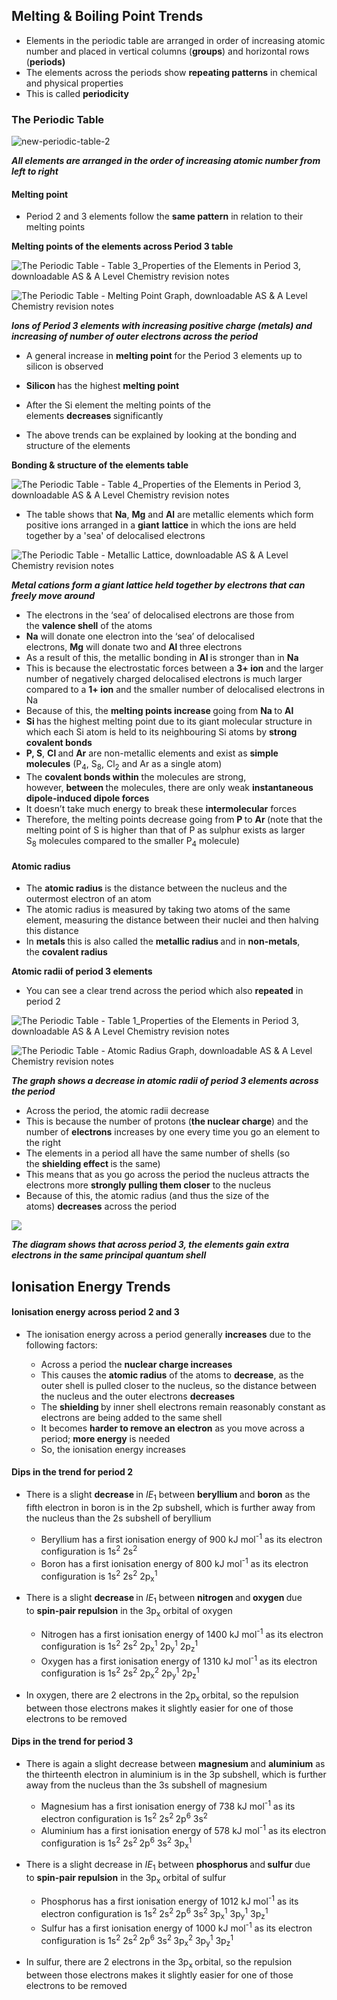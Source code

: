Melting & Boiling Point Trends
------------------------------

* Elements in the periodic table are arranged in order of increasing atomic number and placed in vertical columns (<b>groups</b>) and horizontal rows (<b>periods)</b>
* The elements across the periods show <b>repeating patterns</b> in chemical and physical properties
* This is called <b>periodicity</b>

### The Periodic Table

![new-periodic-table-2](new-periodic-table-2.png)

<i><b>All elements are arranged in the order of increasing atomic number from left to right</b></i>

#### Melting point

* Period 2 and 3 elements follow the <b>same pattern</b> in relation to their melting points

<b>Melting points of the elements across Period 3 table</b>

![The Periodic Table - Table 3_Properties of the Elements in Period 3, downloadable AS & A Level Chemistry revision notes](2.1-The-Periodic-Table-Table-3_Properties-of-the-Elements-in-Period-3.png)

![The Periodic Table - Melting Point Graph, downloadable AS & A Level Chemistry revision notes](2.1-The-Periodic-Table-Melting-Point-Graph.png)

<i><b>Ions of Period 3 elements with increasing positive charge (metals) and increasing of number of outer electrons across the period</b></i>

* A general increase in <b>melting point </b>for the Period 3 elements up to silicon is observed
* <b>Silicon </b>has the highest <b>melting point</b>
* After the Si element the melting points of the elements <b>decreases </b>significantly

* The above trends can be explained by looking at the bonding and structure of the elements

<b>Bonding & structure of the elements table</b>

![The Periodic Table - Table 4_Properties of the Elements in Period 3, downloadable AS & A Level Chemistry revision notes](2.1-The-Periodic-Table-Table-4_Properties-of-the-Elements-in-Period-3.png)

* The table shows that <b>Na</b>, <b>Mg</b> and <b>Al</b> are metallic elements which form positive ions arranged in a <b>giant</b> <b>lattice</b> in which the ions are held together by a 'sea' of delocalised electrons

![The Periodic Table - Metallic Lattice, downloadable AS & A Level Chemistry revision notes](2.1-The-Periodic-Table-Metallic-Lattice.png)

<i><b>Metal cations form a giant lattice held together by electrons that can freely move around</b></i>

* The electrons in the ‘sea’ of delocalised electrons are those from the <b>valence shell</b> of the atoms
* <b>Na</b> will donate one electron into the ‘sea’ of delocalised electrons, <b>Mg</b> will donate two and <b>Al </b>three electrons
* As a result of this, the metallic bonding in <b>Al </b>is stronger than in <b>Na</b>
* This is because the electrostatic forces between a <b>3+ ion</b> and the larger number of negatively charged delocalised electrons is much larger compared to a <b>1+ ion</b> and the smaller number of delocalised electrons in Na
* Because of this, the <b>melting points increase </b>going from <b>Na </b>to <b>Al</b>
* <b>Si </b>has the highest melting point due to its giant molecular structure in which each Si atom is held to its neighbouring Si atoms by <b>strong covalent bonds</b>
* <b>P, S</b>, <b>Cl </b>and <b>Ar</b> are non-metallic elements and exist as <b>simple molecules</b> (P<sub>4</sub>, S<sub>8</sub>, Cl<sub>2</sub> and Ar as a single atom)
* The <b>covalent bonds within</b> the molecules are strong, however, <b>between </b>the molecules, there are only weak <b>instantaneous dipole-induced dipole forces</b>
* It doesn’t take much energy to break these <b>intermolecular</b> forces
* Therefore, the melting points decrease going from <b>P </b>to <b>Ar </b>(note that the melting point of S is higher than that of P as sulphur exists as larger S<sub>8</sub> molecules compared to the smaller P<sub>4</sub> molecule)

#### Atomic radius

* The <b>atomic radius </b>is the distance between the nucleus and the outermost electron of an atom
* The atomic radius is measured by taking two atoms of the same element, measuring the distance between their nuclei and then halving this distance
* In <b>metals </b>this is also called the <b>metallic radius </b>and in <b>non-metals</b>, the <b>covalent radius</b>

<b>Atomic radii of period 3 elements</b>

* You can see a clear trend across the period which also <b>repeated</b> in period 2

![The Periodic Table - Table 1_Properties of the Elements in Period 3, downloadable AS & A Level Chemistry revision notes](2.1-The-Periodic-Table-Table-1_Properties-of-the-Elements-in-Period-3.png)

![The Periodic Table - Atomic Radius Graph, downloadable AS & A Level Chemistry revision notes](2.1-The-Periodic-Table-Atomic-Radius-Graph.png)

<i><b>The graph shows a decrease in atomic radii of period 3 elements across the period</b></i>

* Across the period, the atomic radii decrease
* This is because the number of protons (<b>the nuclear charge</b>) and the number of <b>electrons</b> increases by one every time you go an element to the right
* The elements in a period all have the same number of shells (so the <b>shielding effect </b>is the same)
* This means that as you go across the period the nucleus attracts the electrons more <b>strongly pulling them closer</b> to the nucleus
* Because of this, the atomic radius (and thus the size of the atoms) <b>decreases</b> across the period

![](2.1.2-Decreasing-atomic-radius-across-Period-3.png)

<i><b>The diagram shows that across period 3, the elements gain extra electrons in the same principal quantum shell</b></i>

Ionisation Energy Trends
------------------------

#### Ionisation energy across period 2 and 3

* The ionisation energy across a period generally <b>increases</b> due to the following factors:

  + Across a period the <b>nuclear charge increases</b>
  + This causes the <b>atomic radius</b> of the atoms to <b>decrease</b>, as the outer shell is pulled closer to the nucleus, so the distance between the nucleus and the outer electrons <b>decreases</b>
  + The <b>shielding </b>by inner shell electrons remain reasonably constant as electrons are being added to the same shell
  + It becomes <b>harder to remove an electron</b> as you move across a period; <b>more energy</b> is needed
  + So, the ionisation energy increases

#### Dips in the trend for period 2

* There is a slight <b>decrease </b>in <i>IE</i><sub>1</sub> between <b>beryllium </b>and <b>boron</b> as the fifth electron in boron is in the 2p subshell, which is further away from the nucleus than the 2s subshell of beryllium

  + Beryllium has a first ionisation energy of 900 kJ mol<sup>-1</sup> as its electron configuration is 1s<sup>2</sup> 2s<sup>2</sup>
  + Boron has a first ionisation energy of 800 kJ mol<sup>-1</sup> as its electron configuration is 1s<sup>2</sup> 2s<sup>2</sup> 2p<sub>x</sub><sup>1</sup>
* There is a slight <b>decrease </b>in <i>IE</i><sub>1</sub> between <b>nitrogen </b>and<b> oxygen </b>due to <b>spin-pair repulsion</b> in the 3p<sub>x</sub> orbital of oxygen

  + Nitrogen has a first ionisation energy of 1400 kJ mol<sup>-1</sup> as its electron configuration is 1s<sup>2</sup> 2s<sup>2</sup> 2p<sub>x</sub><sup>1</sup> 2p<sub>y</sub><sup>1</sup> 2p<sub>z</sub><sup>1</sup>
  + Oxygen has a first ionisation energy of 1310 kJ mol<sup>-1</sup> as its electron configuration is 1s<sup>2</sup> 2s<sup>2</sup> 2p<sub>x</sub><sup>2</sup> 2p<sub>y</sub><sup>1</sup> 2p<sub>z</sub><sup>1</sup>
* In oxygen, there are 2 electrons in the 2p<sub>x </sub>orbital, so the repulsion between those electrons makes it slightly easier for one of those electrons to be removed

#### Dips in the trend for period 3

* There is again a slight decrease between <b>magnesium </b>and <b>aluminium</b> as the thirteenth electron in aluminium is in the 3p subshell, which is further away from the nucleus than the 3s subshell of magnesium

  + Magnesium has a first ionisation energy of 738 kJ mol<sup>-1</sup> as its electron configuration is 1s<sup>2</sup> 2s<sup>2 </sup>2p<sup>6</sup> 3s<sup>2</sup>
  + Aluminium has a first ionisation energy of 578 kJ mol<sup>-1</sup> as its electron configuration is 1s<sup>2</sup> 2s<sup>2 </sup>2p<sup>6</sup> 3s<sup>2</sup> 3p<sub>x</sub><sup>1</sup>
* There is a slight decrease in <i>IE</i><sub>1</sub> between <b>phosphorus </b>and<b> sulfur </b>due to <b>spin-pair repulsion</b> in the 3p<sub>x</sub> orbital of sulfur

  + Phosphorus has a first ionisation energy of 1012 kJ mol<sup>-1</sup> as its electron configuration is 1s<sup>2</sup> 2s<sup>2 </sup>2p<sup>6</sup> 3s<sup>2 </sup>3p<sub>x</sub><sup>1</sup> 3p<sub>y</sub><sup>1</sup> 3p<sub>z</sub><sup>1</sup>
  + Sulfur has a first ionisation energy of 1000 kJ mol<sup>-1</sup> as its electron configuration is 1s<sup>2</sup> 2s<sup>2 </sup>2p<sup>6</sup> 3s<sup>2 </sup>3p<sub>x</sub><sup>2</sup> 3p<sub>y</sub><sup>1</sup> 3p<sub>z</sub><sup>1</sup>
* In sulfur, there are 2 electrons in the 3p<sub>x </sub>orbital, so the repulsion between those electrons makes it slightly easier for one of those electrons to be removed